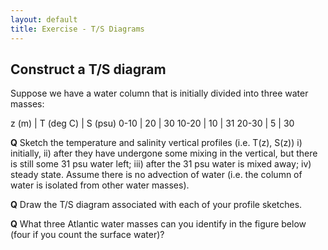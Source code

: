 ```yaml
---
layout: default
title: Exercise - T/S Diagrams
---
```


## Construct a T/S diagram

Suppose we have a water column that is initially divided into three water
masses:

z (m)  | T (deg C)  | S (psu)
0-10    |   20        | 30
10-20 |     10        | 31
20-30 |     5         | 30

**Q** Sketch the temperature and salinity vertical profiles (i.e. T(z),
S(z)) i) initially, ii) after
they have undergone some mixing in the vertical, but there is still
some 31 psu water left; iii) after the 31 psu water is mixed away; iv)
steady state.  Assume there is no advection of water (i.e. the column
of water is isolated from other water masses).

**Q** Draw the T/S diagram associated with each of your profile sketches.

**Q** What three Atlantic water masses can you identify in the figure
below (four if you count the surface water)?
